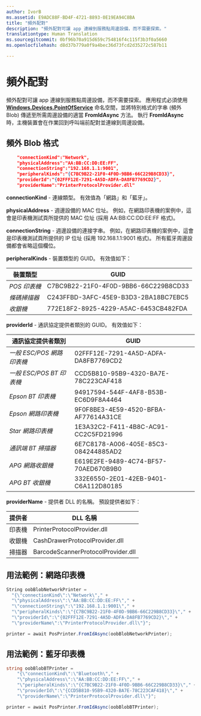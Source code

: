 ```yaml
---
author: IvorB
ms.assetid: E9ADC88F-BD4F-4721-8893-0E19EA94C8BA
title: "頻外配對"
description: "頻外配對可讓 app 連線到服務點周邊設備，而不需要探索。"
translationtype: Human Translation
ms.sourcegitcommit: 0bf96b70a915d659c754816f4c115f3b3f0a5660
ms.openlocfilehash: d8d37b779a0f9a4bec36d73fcd2d35272c587b11

---
```

# 頻外配對

頻外配對可讓 app 連線到服務點周邊設備，而不需要探索。 應用程式必須使用 [**Windows.Devices.PointOfService**](https://msdn.microsoft.com/library/windows/apps/windows.devices.pointofservice.aspx) 命名空間，並將特別格式的字串 (頻外 Blob) 傳遞至所需周邊設備的適當 **FromIdAsync** 方法。 執行 **FromIdAsync** 時，主機裝置會在作業回到呼叫端前配對並連線到周邊設備。

## 頻外 Blob 格式

```json
    "connectionKind":"Network",
    "physicalAddress":"AA:BB:CC:DD:EE:FF",
    "connectionString":"192.168.1.1:9001",
    "peripheralKinds":"{C7BC9B22-21F0-4F0D-9BB6-66C229B8CD33}",
    "providerId":"{02FFF12E-7291-4A5D-ADFA-DA8FB7769CD2}",
    "providerName":"PrinterProtocolProvider.dll"
```

**connectionKind** - 連線類型。 有效值為「網路」和「藍牙」。

**physicalAddress** - 週邊設備的 MAC 位址。 例如，在網路印表機的案例中，這會是印表機測試頁所提供的 MAC 位址 (採用 AA:BB:CC:DD:EE:FF 格式)。

**connectionString** - 週邊設備的連接字串。 例如，在網路印表機的案例中，這會是印表機測試頁所提供的 IP 位址 (採用 192.168.1.1:9001 格式)。 所有藍牙周邊設備都會省略這個欄位。

**peripheralKinds** - 裝置類型的 GUID。 有效值如下：

| 裝置類型 | GUID |
| ---- | ---- |
| *POS 印表機* | C7BC9B22-21F0-4F0D-9BB6-66C229B8CD33 |
| *條碼掃描器* | C243FFBD-3AFC-45E9-B3D3-2BA18BC7EBC5 |
| *收銀機* | 772E18F2-8925-4229-A5AC-6453CB482FDA |


**providerId** - 通訊協定提供者類別的 GUID。 有效值如下：

| 通訊協定提供者類別 | GUID |
| ---- | ---- |
| *一般 ESC/POS 網路印表機* | 02FFF12E-7291-4A5D-ADFA-DA8FB7769CD2 |
| *一般 ESC/POS BT 印表機* | CCD5B810-95B9-4320-BA7E-78C223CAF418 |
| *Epson BT 印表機* | 94917594-544F-4AF8-B53B-EC6D9F8A4464 |
| *Epson 網路印表機* | 9F0F8BE3-4E59-4520-BFBA-AF77614A31CE |
| *Star 網路印表機* | 1E3A32C2-F411-4B8C-AC91-CC2C5FD21996 |
| *通訊端 BT 掃描器* | 6E7C8178-A006-405E-85C3-084244885AD2 |
| *APG 網路收銀機* | E619E2FE-9489-4C74-BF57-70AED670B9B0 |
| *APG BT 收銀機* | 332E6550-2E01-42EB-9401-C6A112D80185 |


**providerName** - 提供者 DLL 的名稱。 預設提供者如下︰

| 提供者 | DLL 名稱 |
| ---- | ---- |
| 印表機 | PrinterProtocolProvider.dll |
| 收銀機 | CashDrawerProtocolProvider.dll |
| 掃描器 | BarcodeScannerProtocolProvider.dll |

## 用法範例：網路印表機

```csharp
String oobBlobNetworkPrinter =
  "{\"connectionKind\":\"Network\"," +
  "\"physicalAddress\":\"AA:BB:CC:DD:EE:FF\"," +
  "\"connectionString\":\"192.168.1.1:9001\"," +
  "\"peripheralKinds\":\"{C7BC9B22-21F0-4F0D-9BB6-66C229B8CD33}\"," +
  "\"providerId\":\"{02FFF12E-7291-4A5D-ADFA-DA8FB7769CD2}\"," +
  "\"providerName\":\"PrinterProtocolProvider.dll\"}";

printer = await PosPrinter.FromIdAsync(oobBlobNetworkPrinter);
```

## 用法範例：藍牙印表機

```csharp
string oobBlobBTPrinter =
    "{\"connectionKind\":\"Bluetooth\"," +
    "\"physicalAddress\":\"AA:BB:CC:DD:EE:FF\"," +
    "\"peripheralKinds\":\"{C7BC9B22-21F0-4F0D-9BB6-66C229B8CD33}\"," +
    "\"providerId\":\"{CCD5B810-95B9-4320-BA7E-78C223CAF418}\"," +
    "\"providerName\":\"PrinterProtocolProvider.dll\"}";

printer = await PosPrinter.FromIdAsync(oobBlobBTPrinter);

```



<!--HONumber=Jun16_HO4-->


